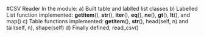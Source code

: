 #CSV Reader 
In the module:
  a) Built table and lablled list classes 
  b) Labelled List function implemented: __getitem__(), __str__(), __iter__(), __eq__(), __ne__(), __gt__(), __lt__(), and map()
  c) Table functions implemented: __getitem__(), __str__(), head(self, n) and tail(self, n), shape(self)
  d) Finally defined, read_csv()
  
